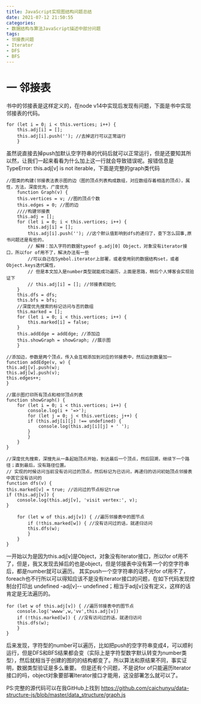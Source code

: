 ```yaml
---
title: JavaScript实现图结构问题总结
date: 2021-07-12 21:50:55
categories: 
- 数据结构与算法JavaScript描述中部分问题
tags:
- 邻接表问题
- Iterator
- DFS
- BFS
---
```

# 一  邻接表

书中的邻接表是这样定义的，在node v14中实现后发现有问题，下面是书中实现邻接表的代码。
   
    for (let i = 0; i < this.vertices; i++) {
        this.adj[i] = [];
        this.adj[i].push(''); //去掉这行可以正常运行
        }

虽然说直接去掉push加默认空字符串的代码后就可以正常运行，但是还要知其所以然，让我们一起来看看为什么加上这一行就会导致错误呢。报错信息是TypeError: this.adj[v] is not iterable，下面是完整的graph类代码

    //图类的构建(邻接表法表示图的边（图的顶点列表构成数组，对应数组存着相连的顶点），属性，方法，深度优先，广度优先
        function Graph(v) {
        this.vertices = v; //图的顶点个数
        this.edges = 0; //图的边
        ////构建邻接表
        this.adj = [];
        for (let i = 0; i < this.vertices; i++) {
            this.adj[i] = [];
            this.adj[i].push(''); //这个默认值影响到dfs的递归了，查下怎么回事,原书问题还是有些的，
            // 解释：加入字符的数据typeof g.adj[0] Object，对象没有iterator接口，所以for of用不了，解决办法有一些
            //可以自己在Symbol.iterator上部署，或者使用别的数据结构set，或者 Object.keys迭代属性，
            // 但是本文加入是number类型就能成功遍历，上面是思路，稍后个人博客会实现验证下
            // this.adj[i] = []; //邻接表初始化
        }
        this.dfs = dfs;
        this.bfs = bfs;
        //深度优先搜索的标记访问与否的数组
        this.marked = [];
        for (let i = 0; i < this.vertices; i++) {
            this.marked[i] = false;
        }
        this.addEdge = addEdge; //添加边
        this.showGraph = showGraph; //展示图
        }

    //添加边，参数是两个顶点，传入会互相添加到对应的邻接表中，然后边到数量加一
    function addEdge(v, w) {
    this.adj[v].push(w);
    this.adj[w].push(v);
    this.edges++;
    }

    //展示图打印所有顶点和相邻顶点列表
    function showGraph() {
        for (let i = 0; i < this.vertices; i++) {
            console.log(i + '=>');
            for (let j = 0; j < this.vertices; j++) {
            if (this.adj[i][j] !== undefined) {
                console.log(this.adj[i][j] + ' ');
            }
            }
        }
    }

    //深度优先搜索，深搜先从一条起始顶点开始，到达最后一个顶点，然后回溯，继续下一个路径；直到最后，没有路径位置。
    // 实现的时候访问当前没有访问过的顶点，然后标记为已访问，再递归的访问初始顶点邻接表中其它没有访问的
    function dfs(v) {
    this.marked[v] = true; //访问过的节点标记true
    if (this.adj[v]) {
        console.log(this.adj[v], 'visit vertex:', v);
    }
    
        for (let w of this.adj[v]) { //遍历邻接表中的图节点
            if (!this.marked[w]) { //没有访问过的话，就递归访问
            this.dfs(w);
            }
        }
    }
一开始以为是因为this.adj[v]是Object，对象没有iterator接口，所以for of用不了，但是，我又发现去掉后的也是object，但是邻接表中没有第一个的空字符串后，都是number就可以遍历。
其实push一个空字符串的话不光for of用不了，foreach也不行所以可以得知应该不是没有iterator接口的问题，在如下代码发现控制台打印出 undefined -adj[v]-- undefined；相当于adj[v]没有定义，这样的话肯定是无法遍历的。

    for (let w of this.adj[v]) { //遍历邻接表中的图节点
        console.log('wwww',w,'vv',this.adj[v])
        if (!this.marked[w]) { //没有访问过的话，就递归访问
        this.dfs(w);
        }
    }
后来发现，字符型的number可以遍历，比如把push的空字符串变成4，可以顺利运行，但是DFS和BFS结果都会变（实际上是字符型数字默认转变为number类型），然后就相当于创建的图的的结构都变了。所以算法和原结果不同，事实证明，数据类型验证是多么重要。
但是还有个问题，不是说for of只能遍历Iterator接口的吗，object对象要部署Iterator接口才能用，这没部署怎么就可以了。

PS:完整的源代码可以在我GitHub上找到 https://github.com/caichunyu/data-structure-js/blob/master/data_structure/graph.js 
